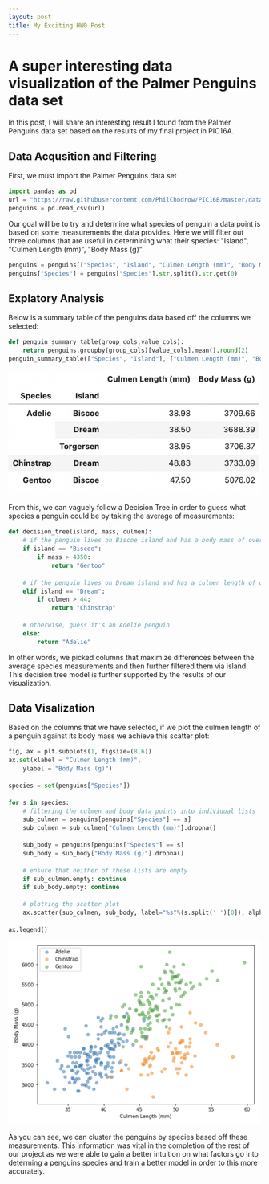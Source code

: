 ```yaml
---
layout: post
title: My Exciting HW0 Post
---
```


# A super interesting data visualization of the Palmer Penguins data set

In this post, I will share an interesting result I found from the Palmer Penguins data set based on the results of my final project in PIC16A.


## Data Acqusition and Filtering
First, we must import the Palmer Penguins data set
```python
import pandas as pd
url = "https://raw.githubusercontent.com/PhilChodrow/PIC16B/master/datasets/palmer_penguins.csv"
penguins = pd.read_csv(url)
```

Our goal will be to try and determine what species of penguin a data point is based on some measurements the data provides. Here we will filter out three columns that are useful in determining what their species: "Island", "Culmen Length (mm)", "Body Mass (g)".
```python
penguins = penguins[["Species", "Island", "Culmen Length (mm)", "Body Mass (g)"]]
penguins["Species"] = penguins["Species"].str.split().str.get(0)
```


## Explatory Analysis
Below is a summary table of the penguins data based off the columns we selected:
```python
def penguin_summary_table(group_cols,value_cols):
    return penguins.groupby(group_cols)[value_cols].mean().round(2)
penguin_summary_table(["Species", "Island"], ["Culmen Length (mm)", "Body Mass (g)"])
```
![summary-table.png](/images/HW0/summary-table.png)

From this, we can vaguely follow a Decision Tree in order to guess what species a penguin could be by taking the average of measurements:
```python
def decision_tree(island, mass, culmen):
    # if the penguin lives on Biscoe island and has a body mass of over 4350 g, guess that it's a Gentoo penguin
    if island == "Biscoe":
        if mass > 4350:
            return "Gentoo"

    # if the penguin lives on Dream island and has a culmen length of over 44 mm, guess that it's a Chinstrap penguin
    elif island == "Dream":
        if culmen > 44:
            return "Chinstrap"

    # otherwise, guess it's an Adelie penguin
    else:
        return "Adelie"
```

In other words, we picked columns that maximize differences between the average species measurements and then further filtered them via island. This decision tree model is further supported by the results of our visualization.


## Data Visalization
Based on the columns that we have selected, if we plot the culmen length of a penguin against its body mass we achieve this scatter plot:
```python
fig, ax = plt.subplots(1, figsize=(8,6))
ax.set(xlabel = "Culmen Length (mm)",
    ylabel = "Body Mass (g)")

species = set(penguins["Species"])

for s in species:
    # filtering the culmen and body data points into individual lists
    sub_culmen = penguins[penguins["Species"] == s]
    sub_culmen = sub_culmen["Culmen Length (mm)"].dropna()

    sub_body = penguins[penguins["Species"] == s]
    sub_body = sub_body["Body Mass (g)"].dropna()

    # ensure that neither of these lists are empty
    if sub_culmen.empty: continue
    if sub_body.empty: continue

    # plotting the scatter plot
    ax.scatter(sub_culmen, sub_body, label="%s"%(s.split(' ')[0]), alpha=0.5)

ax.legend()
```
![figure-01.png](/images/HW0/figure-01.png)

As you can see, we can cluster the penguins by species based off these measurements. This information was vital in the completion of the rest of our project as we were able to gain a better intuition on what factors go into determing a penguins species and train a better model in order to this more accurately.